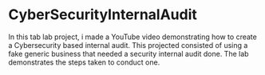 # CyberSecurityInternalAudit
In this tab lab project, i made a YouTube video demonstrating how to create a Cybersecurity based internal audit. This projected consisted of using a fake generic business that needed a security internal audit done. The lab demonstrates the steps taken to conduct one.  

